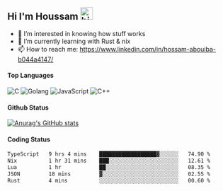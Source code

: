 ## Hi I'm Houssam <img src="https://user-images.githubusercontent.com/1303154/88677602-1635ba80-d120-11ea-84d8-d263ba5fc3c0.gif" width="28px" alt="hi">

- 👀 I’m interested in knowing how stuff works
- 🔭 I’m currently learning with Rust & nix
- 📫 How to reach me: https://www.linkedin.com/in/hossam-abouiba-b044a4147/

#### Top Languages

![C](https://img.shields.io/badge/c-%2300599C.svg?style=for-the-badge&logo=c&logoColor=white)
![Golang](https://img.shields.io/badge/go-blue?style=for-the-badge&logo=Goland)
![JavaScript](https://img.shields.io/badge/javascript-%23323330.svg?style=for-the-badge&logo=javascript&logoColor=%23F7DF1E)
![C++](https://img.shields.io/badge/C%2B%2B-blue?style=for-the-badge&logo=C%2B%2B)


#### Github Status
[![Anurag's GitHub stats](https://github-readme-stats.vercel.app/api?username=0xhoussam&theme=tokyonight)](https://github.com/anuraghazra/github-readme-stats)

#### Coding Status
<!--START_SECTION:waka-->

```txt
TypeScript   9 hrs 4 mins    ██████████████████▓░░░░░░   74.90 %
Nix          1 hr 31 mins    ███░░░░░░░░░░░░░░░░░░░░░░   12.61 %
Lua          1 hr            ██░░░░░░░░░░░░░░░░░░░░░░░   08.35 %
JSON         18 mins         ▓░░░░░░░░░░░░░░░░░░░░░░░░   02.55 %
Rust         4 mins          ░░░░░░░░░░░░░░░░░░░░░░░░░   00.60 %
```

<!--END_SECTION:waka-->
